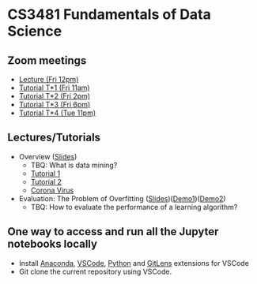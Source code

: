 # CS3481 Fundamentals of Data Science

## Zoom meetings 

- [Lecture (Fri 12pm)](https://cityu.zoom.us/j/419080687?pwd=cHV6a0J0VHFlRXVvM0g2Qm5jc0RNUT09)
- [Tutorial T\*1 (Fri 11am)](https://cityu.zoom.us/j/741795153?pwd=WGk0TmtZMnlMZ3JmWEV2Z1NOY1MzUT09)
- [Tutorial T\*2 (Fri 2pm)](https://cityu.zoom.us/j/463420369?pwd=VG9OTUVuTFRGMUtMZm0xMk1CNnV2UT09)
- [Tutorial T\*3 (Fri 6pm)](https://cityu.zoom.us/j/459424240?pwd=elJ1NkRTamxGbHNjSWRCZGhnMFY4UT09)
- [Tutorial T\*4 (Tue 11pm)](https://cityu.zoom.us/j/667512614?pwd=NVFid0w5c2tzbGVRWUExcVF3blJ1Zz09)

## Lectures/Tutorials

- Overview ([Slides](https://portland-my.sharepoint.com/:p:/g/personal/chaozhao6-c_ad_cityu_edu_hk/EUFq0nbl5tFHpKsbY0rwqcsBRy2ANsxS0CP_4O4TrZ1qwg?e=zY3455))
  - TBQ: What is data mining?
  - [Tutorial 1](./CS3481_Tutorial_1.ipynb)
  - [Tutorial 2](./CS3481_Tutorial_2.ipynb)
  - [Corona Virus](./CS3481_Coronavirus.ipynb)
- Evaluation: The Problem of Overfitting ([Slides](https://portland-my.sharepoint.com/:p:/g/personal/chaozhao6-c_ad_cityu_edu_hk/ER0JRhCMp0JMob9Qa7Sp1DIBkQK2WiYu3ybJhUqryuKWNg?e=QZ9JHo))([Demo1](./CS3481_Unbiased_estimate.ipynb))([Demo2](./CS3481_Biased_estimate.ipynb))
  - TBQ: How to evaluate the performance of a learning algorithm?

## One way to access and run all the Jupyter notebooks locally

- Install [Anaconda](https://www.anaconda.com/), [VSCode](https://code.visualstudio.com/), [Python](https://marketplace.visualstudio.com/items?itemName=ms-python.python) and [GitLens](https://marketplace.visualstudio.com/items?itemName=eamodio.gitlens) extensions for VSCode
- Git clone the current repository using VSCode.